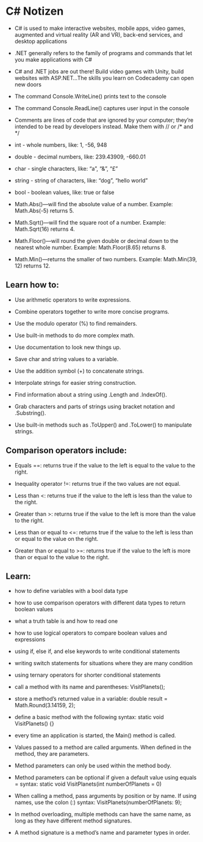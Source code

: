 <h1>C# Notizen</h1>

* C# is used to make interactive websites, mobile apps, video games, augmented and virtual reality (AR and VR), back-end services, and desktop applications

* .NET generally refers to the family of programs and commands that let you make applications with C#

* C# and .NET jobs are out there! Build video games with Unity, build websites with ASP.NET…The skills you learn on Codecademy can open new doors

* The command Console.WriteLine() prints text to the console

* The command Console.ReadLine() captures user input in the console

* Comments are lines of code that are ignored by your computer; they’re intended to be read by developers instead. Make them with // or /* and */

* int - whole numbers, like: 1, -56, 948

* double - decimal numbers, like: 239.43909, -660.01

* char - single characters, like: “a”, “&”, “£”

* string - string of characters, like: “dog”, “hello world”

* bool - boolean values, like: true or false

* Math.Abs()—will find the absolute value of a number. Example: Math.Abs(-5) returns 5.

* Math.Sqrt()—will find the square root of a number. Example: Math.Sqrt(16) returns 4.

* Math.Floor()—will round the given double or decimal down to the nearest whole number. Example: Math.Floor(8.65) returns 8.

* Math.Min()—returns the smaller of two numbers. Example: Math.Min(39, 12) returns 12.

<h2>Learn how to:</h2>

* Use arithmetic operators to write expressions.

* Combine operators together to write more concise programs.

* Use the modulo operator (%) to find remainders.

* Use built-in methods to do more complex math.

* Use documentation to look new things up.

* Save char and string values to a variable.

* Use the addition symbol (+) to concatenate strings.

* Interpolate strings for easier string construction.

* Find information about a string using .Length and .IndexOf().

* Grab characters and parts of strings using bracket notation and .Substring().

* Use built-in methods such as .ToUpper() and .ToLower() to manipulate strings.

<h2>Comparison operators include:</h2>

* Equals ==: returns true if the value to the left is equal to the value to the right.

* Inequality operator !=: returns true if the two values are not equal.

* Less than <: returns true if the value to the left is less than the value to the right.

* Greater than >: returns true if the value to the left is more than the value to the right.

* Less than or equal to <=: returns true if the value to the left is less than or equal to the value on the right.

* Greater than or equal to >=: returns true if the value to the left is more than or equal to the value to the right.

<h2>Learn:</h2>

* how to define variables with a bool data type

* how to use comparison operators with different data types to return boolean values

* what a truth table is and how to read one

* how to use logical operators to compare boolean values and expressions

* using if, else if, and else keywords to write conditional statements

* writing switch statements for situations where they are many condition

* using ternary operators for shorter conditional statements

* call a method with its name and parentheses: VisitPlanets();

* store a method’s returned value in a variable: double result = Math.Round(3.14159, 2);

* define a basic method with the following syntax: static void VisitPlanets() {}

* every time an application is started, the Main() method is called.

* Values passed to a method are called arguments. When defined in the method, they are parameters.

* Method parameters can only be used within the method body.

* Method parameters can be optional if given a default value using equals = syntax: static void VisitPlanets(int numberOfPlanets = 0)

* When calling a method, pass arguments by position or by name. If using names, use the colon (:) syntax: VisitPlanets(numberOfPlanets: 9);

* In method overloading, multiple methods can have the same name, as long as they have different method signatures.

* A method signature is a method’s name and parameter types in order.